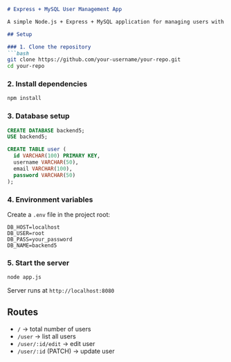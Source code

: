 ````markdown
# Express + MySQL User Management App

A simple Node.js + Express + MySQL application for managing users with EJS templating.

## Setup

### 1. Clone the repository
```bash
git clone https://github.com/your-username/your-repo.git
cd your-repo
````

### 2. Install dependencies

```bash
npm install
```

### 3. Database setup

```sql
CREATE DATABASE backend5;
USE backend5;

CREATE TABLE user (
  id VARCHAR(100) PRIMARY KEY,
  username VARCHAR(50),
  email VARCHAR(100),
  password VARCHAR(50)
);
```

### 4. Environment variables

Create a `.env` file in the project root:

```env
DB_HOST=localhost
DB_USER=root
DB_PASS=your_password
DB_NAME=backend5
```

### 5. Start the server

```bash
node app.js
```

Server runs at `http://localhost:8080`

## Routes

* `/` → total number of users
* `/user` → list all users
* `/user/:id/edit` → edit user
* `/user/:id` (PATCH) → update user
